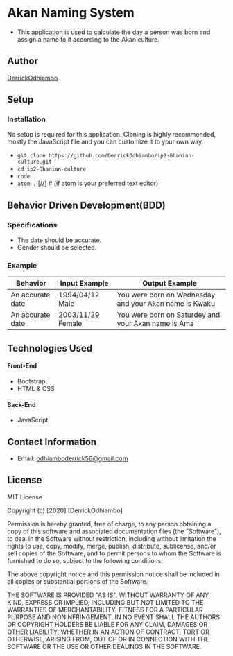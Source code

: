 # Akan Naming System
- This application is used to calculate the day a person was born and assign a name to it according to the Akan culture.

## Author
[DerrickOdhiambo](https://github.com/DerrickOdhiambo/ip2-Ghanian-culture)

## Setup
### Installation
No setup is required for this application. Cloning is highly recommended, mostly the JavaScript file and you can customize it to your own way.
- `git clone https://github.com/DerrickOdhiambo/ip2-Ghanian-culture.git`
- `cd ip2-Ghanian-culture`
- `code .`
- `atom .` [//] # (if atom is your preferred text editor)

## Behavior Driven Development(BDD)
### Specifications
- The date should be accurate.
- Gender should be selected.

### Example
|Behavior|Input Example|Output Example|
|--------|-------------|--------------|
|An accurate date|1994/04/12 Male|You were born on Wednesday and your Akan name is Kwaku|
|An accurate date|2003/11/29 Female|You were born on Saturdey and your Akan name is Ama|

## Technologies Used
#### Front-End
- Bootstrap
- HTML & CSS
#### Back-End
- JavaScript

## Contact Information
- Email: odhiamboderrick56@gmail.com

## License
MIT License

Copyright (c) [2020] [DerrickOdhiambo]

Permission is hereby granted, free of charge, to any person obtaining a copy
of this software and associated documentation files (the "Software"), to deal
in the Software without restriction, including without limitation the rights
to use, copy, modify, merge, publish, distribute, sublicense, and/or sell
copies of the Software, and to permit persons to whom the Software is
furnished to do so, subject to the following conditions:

The above copyright notice and this permission notice shall be included in all
copies or substantial portions of the Software.

THE SOFTWARE IS PROVIDED "AS IS", WITHOUT WARRANTY OF ANY KIND, EXPRESS OR
IMPLIED, INCLUDING BUT NOT LIMITED TO THE WARRANTIES OF MERCHANTABILITY,
FITNESS FOR A PARTICULAR PURPOSE AND NONINFRINGEMENT. IN NO EVENT SHALL THE
AUTHORS OR COPYRIGHT HOLDERS BE LIABLE FOR ANY CLAIM, DAMAGES OR OTHER
LIABILITY, WHETHER IN AN ACTION OF CONTRACT, TORT OR OTHERWISE, ARISING FROM,
OUT OF OR IN CONNECTION WITH THE SOFTWARE OR THE USE OR OTHER DEALINGS IN THE
SOFTWARE.
